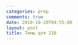 ```yaml
---
categories: prep
comments: true
date: 2010-10-20T04:55:00
layout: post
title: Темы для 210
---
```


